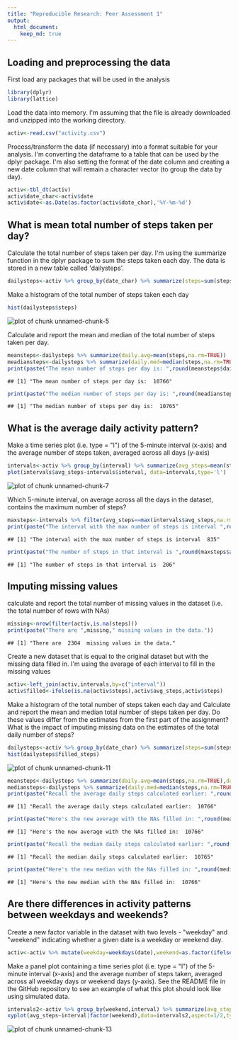 ```yaml
---
title: "Reproducible Research: Peer Assessment 1"
output: 
  html_document:
    keep_md: true
---
```



## Loading and preprocessing the data
First load any packages that will be used in the analysis


```r
library(dplyr)
library(lattice)
```

Load the data into memory. I'm assuming that the file is already downloaded and unzipped into the working directory.


```r
activ<-read.csv("activity.csv")
```

Process/transform the data (if necessary) into a format suitable for your analysis. I'm converting the dataframe to a table that can be used by the dplyr package. I'm also setting the format of the date column and creating a new date column that will remain a character vector (to group the data by day).


```r
activ<-tbl_dt(activ)
activ$date_char<-activ$date
activ$date<-as.Date(as.factor(activ$date_char),'%Y-%m-%d')
```

## What is mean total number of steps taken per day?
Calculate the total number of steps taken per day. I'm using the summarize function in the dplyr package to sum the steps taken each day. The data is stored in a new table called 'dailysteps'.


```r
dailysteps<-activ %>% group_by(date_char) %>% summarize(steps=sum(steps))
```

Make a histogram of the total number of steps taken each day


```r
hist(dailysteps$steps)
```

![plot of chunk unnamed-chunk-5](figure/unnamed-chunk-5-1.png) 

Calculate and report the mean and median of the total number of steps taken per day.


```r
meansteps<-dailysteps %>% summarize(daily.avg=mean(steps,na.rm=TRUE))
meadiansteps<-dailysteps %>% summarize(daily.med=median(steps,na.rm=TRUE))
print(paste("The mean number of steps per day is: ",round(meansteps$daily.avg[1])))
```

```
## [1] "The mean number of steps per day is:  10766"
```

```r
print(paste("The median number of steps per day is: ",round(meadiansteps$daily.med[1])))
```

```
## [1] "The median number of steps per day is:  10765"
```

## What is the average daily activity pattern?
Make a time series plot (i.e. type = "l") of the 5-minute interval (x-axis) and the average number of steps taken, averaged across all days (y-axis)


```r
intervals<-activ %>% group_by(interval) %>% summarize(avg_steps=mean(steps,na.rm=TRUE))
plot(intervals$avg_steps~intervals$interval, data=intervals,type='l')
```

![plot of chunk unnamed-chunk-7](figure/unnamed-chunk-7-1.png) 

Which 5-minute interval, on average across all the days in the dataset, contains the maximum number of steps?

```r
maxsteps<-intervals %>% filter(avg_steps==max(intervals$avg_steps,na.rm=TRUE))
print(paste("The interval with the max number of steps is interval ",round(maxsteps$interval)))
```

```
## [1] "The interval with the max number of steps is interval  835"
```

```r
print(paste("The number of steps in that interval is ",round(maxsteps$avg_steps)))
```

```
## [1] "The number of steps in that interval is  206"
```

## Imputing missing values
calculate and report the total number of missing values in the dataset (i.e. the total number of rows with NAs)

```r
missing<-nrow(filter(activ,is.na(steps)))
print(paste("There are ",missing," missing values in the data."))
```

```
## [1] "There are  2304  missing values in the data."
```

Create a new dataset that is equal to the original dataset but with the missing data filled in.
I'm using the average of each interval to fill in the missing values


```r
activ<-left_join(activ,intervals,by=c("interval"))
activ$filled<-ifelse(is.na(activ$steps),activ$avg_steps,activ$steps)
```

Make a histogram of the total number of steps taken each day and Calculate and report the mean and median total number of 
steps taken per day. Do these values differ from the estimates from the first part of the assignment? What is the impact of imputing missing data on the estimates of the total daily number of steps?


```r
dailysteps<-activ %>% group_by(date_char) %>% summarize(steps=sum(steps),filled_steps=sum(filled))
hist(dailysteps$filled_steps)
```

![plot of chunk unnamed-chunk-11](figure/unnamed-chunk-11-1.png) 

```r
meansteps<-dailysteps %>% summarize(daily.avg=mean(steps,na.rm=TRUE),daily.avg.filled=mean(filled_steps))
mediansteps<-dailysteps %>% summarize(daily.med=median(steps,na.rm=TRUE),daily.med.filled=median(filled_steps))
print(paste("Recall the average daily steps calculated earlier: ",round(meansteps$daily.avg[1])))
```

```
## [1] "Recall the average daily steps calculated earlier:  10766"
```

```r
print(paste("Here's the new average with the NAs filled in: ",round(meansteps$daily.avg.filled[1])))
```

```
## [1] "Here's the new average with the NAs filled in:  10766"
```

```r
print(paste("Recall the median daily steps calculated earlier: ",round(mediansteps$daily.med[1])))
```

```
## [1] "Recall the median daily steps calculated earlier:  10765"
```

```r
print(paste("Here's the new median with the NAs filled in: ",round(mediansteps$daily.med.filled[1])))
```

```
## [1] "Here's the new median with the NAs filled in:  10766"
```


## Are there differences in activity patterns between weekdays and weekends?
Create a new factor variable in the dataset with two levels - "weekday" and "weekend" indicating whether a given date is a weekday or weekend day.


```r
activ<-activ %>% mutate(weekday=weekdays(date),weekend=as.factor(ifelse(weekday=="Sunday" | weekday=="Saturday","Weekend","Weekday")))
```

Make a panel plot containing a time series plot (i.e. type = "l") of the 5-minute interval (x-axis) and the average number of steps taken, averaged across all weekday days or weekend days (y-axis). See the README file in the GitHub repository to see an example of what this plot should look like using simulated data.


```r
intervals2<-activ %>% group_by(weekend,interval) %>% summarize(avg_steps=mean(filled,na.rm=TRUE))
xyplot(avg_steps~interval|factor(weekend),data=intervals2,aspect=1/2,type="l")
```

![plot of chunk unnamed-chunk-13](figure/unnamed-chunk-13-1.png) 
